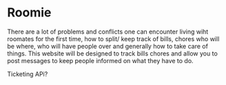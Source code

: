 # Roomie
There are a lot of problems and conflicts one can encounter living wiht roomates for the first time, how to split/ keep track of bills,
chores who will be where, who will have people over and generally how to take care of things. This website will be designed to track
bills chores and allow you to post messages to keep people informed on what they have to do.

Ticketing APi?